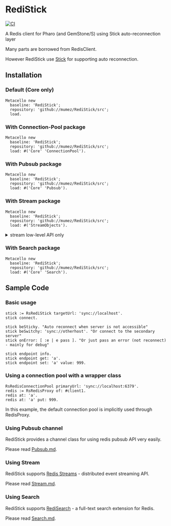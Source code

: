 # RediStick

[![CI](https://github.com/mumez/RediStick/actions/workflows/main.yml/badge.svg)](https://github.com/mumez/RediStick/actions/workflows/main.yml)

A Redis client for Pharo (and GemStone/S) using Stick auto-reconnection layer

Many parts are borrowed from RedisClient.

However RediStick use [Stick](https://github.com/mumez/Stick) for supporting auto reconnection.

## Installation

### Default (Core only)

```smalltalk
Metacello new
  baseline: 'RediStick';
  repository: 'github://mumez/RediStick/src';
  load.
```

### With Connection-Pool package

```smalltalk
Metacello new
  baseline: 'RediStick';
  repository: 'github://mumez/RediStick/src';
  load: #('Core' 'ConnectionPool').
```

### With Pubsub package

```smalltalk
Metacello new
  baseline: 'RediStick';
  repository: 'github://mumez/RediStick/src';
  load: #('Core' 'Pubsub').
```

### With Stream package

```smalltalk
Metacello new
  baseline: 'RediStick';
  repository: 'github://mumez/RediStick/src';
  load: #('StreamObjects').
```

<details>
<summary>
stream low-level API only
</summary>

```smalltalk
Metacello new
  baseline: 'RediStick';
  repository: 'github://mumez/RediStick/src';
  load: #('Core' 'Stream').
```

</details>

### With Search package

```smalltalk
Metacello new
  baseline: 'RediStick';
  repository: 'github://mumez/RediStick/src';
  load: #('Core' 'Search').
```

## Sample Code

### Basic usage

```smalltalk
stick := RsRediStick targetUrl: 'sync://localhost'.
stick connect.

stick beSticky. "Auto reconnect when server is not accessible"
stick beSwitchy: 'sync://otherhost'. "Or connect to the secondary server"
stick onError: [ :e | e pass ]. "Or just pass an error (not reconnect) - mainly for debug"

stick endpoint info.
stick endpoint get: 'a'.
stick endpoint set: 'a' value: 999.
```

### Using a connection pool with a wrapper class

```smalltalk
RsRedisConnectionPool primaryUrl: 'sync://localhost:6379'.
redis := RsRedisProxy of: #client1.
redis at: 'a'.
redis at: 'a' put: 999.
```

In this example, the default connection pool is implicitly used through RedisProxy.

### Using Pubsub channel

RediStick provides a channel class for using redis pubsub API very easily.

Please read [Pubsub.md](./doc/Pubsub.md).

### Using Stream

RediStick supports [Redis Streams](https://redis.io/docs/data-types/streams/) - distributed event streaming API.

Please read [Stream.md](./doc/Stream.md).

### Using Search

RediStick supports [RediSearch](https://redis.io/docs/stack/search/) - a full-text search extension for Redis.

Please read [Search.md](./doc/Search.md).
